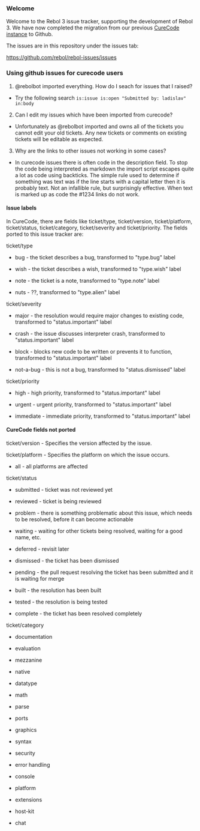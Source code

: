 ### Welcome
Welcome to the Rebol 3 issue tracker, supporting the
development of Rebol 3. We have now completed the migration from our previous
[CureCode instance](http://curecode.org/rebol3/) to Github.

The issues are in this repository under the issues tab:

https://github.com/rebol/rebol-issues/issues

### Using github issues for curecode users

1. @rebolbot imported everything. How do I seach for issues that I raised? 
  * Try the following search `is:issue is:open "Submitted by: ladislav" in:body`
2. Can I edit my issues which have been imported from curecode?
  * Unfortunately as @rebolbot imported and owns all of the tickets you cannot edit your old tickets. Any new tickets or comments on existing tickets will be editable as expected.
3. Why are the links to other issues not working in some cases?
  * In curecode issues there is often code in the description field. To stop the code being interpreted as markdown the import script escapes quite a lot as code using backticks. The simple rule used to determine if something was text was if the line starts with a capital letter then it is probably text. Not an infallible rule, but surprisingly effective. When text is marked up as code the #1234 links do not work.

#### Issue labels

In CureCode, there are fields like ticket/type, ticket/version, ticket/platform, ticket/status, ticket/category, ticket/severity and ticket/priority. The fields ported to this issue tracker are:

ticket/type

* bug - the ticket describes a bug, transformed to "type.bug" label

* wish - the ticket describes a wish, transformed to "type.wish" label

* note - the ticket is a note, transformed to "type.note" label

* nuts - ??, transformed to "type.alien" label

ticket/severity

* major - the resolution would require major changes to existing code, transformed to "status.important" label

* crash - the issue discusses interpreter crash, transformed to "status.important" label

* block - blocks new code to be written or prevents it to function, transformed to "status.important" label

* not-a-bug - this is not a bug, transformed to "status.dismissed" label

ticket/priority

* high - high priority, transformed to "status.important" label

* urgent - urgent priority, transformed to "status.important" label

* immediate - immediate priority, transformed to "status.important" label

#### CureCode fields not ported

ticket/version - Specifies the version affected by the issue.

ticket/platform - Specifies the platform on which the issue occurs.

* all - all platforms are affected

ticket/status

* submitted - ticket was not reviewed yet

* reviewed - ticket is being reviewed

* problem - there is something problematic about this issue, which needs to be resolved, before it can become actionable

* waiting - waiting for other tickets being resolved, waiting for a good name, etc.

* deferred - revisit later

* dismissed - the ticket has been dismissed

* pending - the pull request resolving the ticket has been submitted and it is waiting for merge

* built - the resolution has been built

* tested - the resolution is being tested

* complete - the ticket has been resolved completely

ticket/category

* documentation

* evaluation

* mezzanine

* native

* datatype

* math

* parse

* ports

* graphics

* syntax

* security

* error handling

* console

* platform

* extensions

* host-kit

* chat
